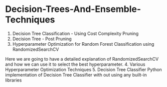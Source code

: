 # Decision-Trees-And-Ensemble-Techniques
1. Decision Tree Classification - Using Cost Complexity Pruning
2. Decision Tree - Post Pruning
3. Hyperparameter Optimization for Random Forest Classification using RandomizedSearchCV

  Here we are going to have a detailed explanation of RandomizedSearchCV and how we can use it to select the best hyperparameter.
4. Various Hyperparameter Optimization Techniques
5. Decision Tree Classifier
    Python implementation of Decision Tree Classifier with out using any built-in libraries
